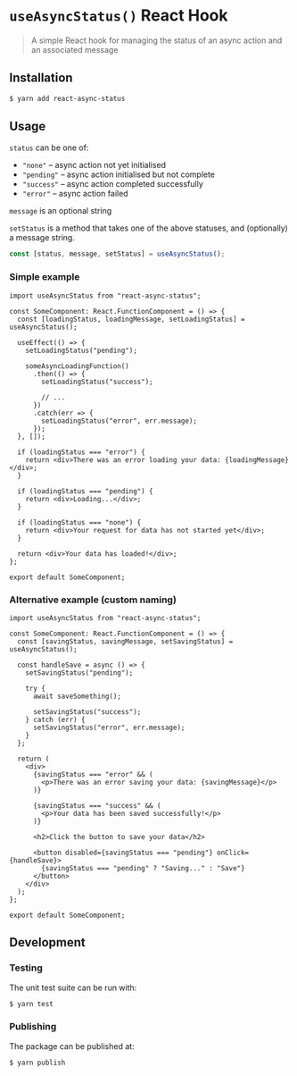 # `useAsyncStatus()` React Hook

> A simple React hook for managing the status of an async action and an
> associated message

## Installation

```bash
$ yarn add react-async-status
```

## Usage

`status` can be one of:

- `"none"` – async action not yet initialised
- `"pending"` – async action initialised but not complete
- `"success"` – async action completed successfully
- `"error"` – async action failed

`message` is an optional string

`setStatus` is a method that takes one of the above statuses, and (optionally) a
message string.

```ts
const [status, message, setStatus] = useAsyncStatus();
```

### Simple example

```tsx
import useAsyncStatus from "react-async-status";

const SomeComponent: React.FunctionComponent = () => {
  const [loadingStatus, loadingMessage, setLoadingStatus] = useAsyncStatus();

  useEffect(() => {
    setLoadingStatus("pending");

    someAsyncLoadingFunction()
      .then(() => {
        setLoadingStatus("success");

        // ...
      })
      .catch(err => {
        setLoadingStatus("error", err.message);
      });
  }, []);

  if (loadingStatus === "error") {
    return <div>There was an error loading your data: {loadingMessage}</div>;
  }

  if (loadingStatus === "pending") {
    return <div>Loading...</div>;
  }

  if (loadingStatus === "none") {
    return <div>Your request for data has not started yet</div>;
  }

  return <div>Your data has loaded!</div>;
};

export default SomeComponent;
```

### Alternative example (custom naming)

```tsx
import useAsyncStatus from "react-async-status";

const SomeComponent: React.FunctionComponent = () => {
  const [savingStatus, savingMessage, setSavingStatus] = useAsyncStatus();

  const handleSave = async () => {
    setSavingStatus("pending");

    try {
      await saveSomething();

      setSavingStatus("success");
    } catch (err) {
      setSavingStatus("error", err.message);
    }
  };

  return (
    <div>
      {savingStatus === "error" && (
        <p>There was an error saving your data: {savingMessage}</p>
      )}

      {savingStatus === "success" && (
        <p>Your data has been saved successfully!</p>
      )}

      <h2>Click the button to save your data</h2>

      <button disabled={savingStatus === "pending"} onClick={handleSave}>
        {savingStatus === "pending" ? "Saving..." : "Save"}
      </button>
    </div>
  );
};

export default SomeComponent;
```

## Development

### Testing

The unit test suite can be run with:

```bash
$ yarn test
```

### Publishing

The package can be published at:

```bash
$ yarn publish
```
